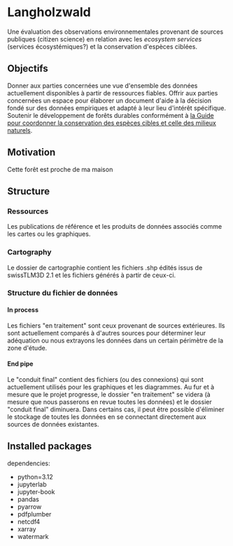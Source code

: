 # Langholzwald

Une évaluation des observations environnementales provenant de sources publiques (citizen science) en relation avec les  _ecosystem services_ (services écosystémiques?) et la conservation d'espèces ciblées.

## Objectifs

Donner aux parties concernées une vue d'ensemble des données actuellement disponibles à partir de ressources fiables. Offrir aux parties concernées un espace pour élaborer un document d'aide à la décision fondé sur des données empiriques et adapté à leur lieu d'intérêt spécifique. Soutenir le développement de forêts durables conformément à [la Guide pour coordonner la conservation des espèces cibles et celle des milieux naturels](https://www.infospecies.ch/fr/assets/content/documents/Plan_dAction_forets_claires-201112-def.pdf).

## Motivation

Cette forêt est proche de ma maison

## Structure
### Ressources

Les publications de référence et les produits de données associés comme les cartes ou les graphiques.

### Cartography

Le dossier de cartographie contient les fichiers .shp édités issus de swissTLM3D 2.1 et les fichiers générés à partir de ceux-ci.

### Structure du fichier de données

#### In process

Les fichiers "en traitement" sont ceux provenant de sources extérieures. Ils sont actuellement comparés à d'autres sources pour déterminer leur adéquation ou nous extrayons les données dans un certain périmètre de la zone d'étude.

#### End pipe

Le "conduit final" contient des fichiers (ou des connexions) qui sont actuellement utilisés pour les graphiques et les diagrammes. Au fur et à mesure que le projet progresse, le dossier "en traitement" se videra (à mesure que nous passerons en revue toutes les données) et le dossier "conduit final" diminuera. Dans certains cas, il peut être possible d'éliminer le stockage de toutes les données en se connectant directement aux sources de données existantes.

## Installed packages

dependencies:
  - python=3.12
  - jupyterlab
  - jupyter-book
  - pandas
  - pyarrow
  - pdfplumber
  - netcdf4
  - xarray
  - watermark




